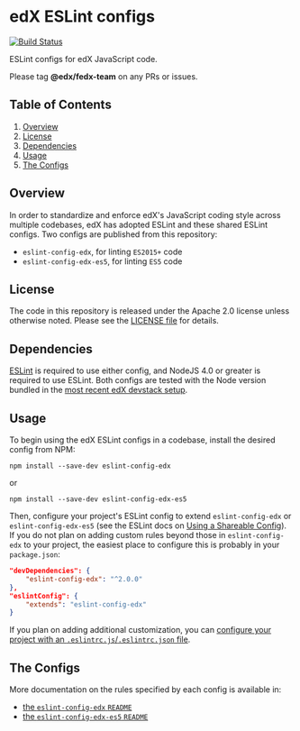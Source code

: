 # edX ESLint configs

[![Build Status](https://travis-ci.org/edx/eslint-config-edx.svg?branch=master)](https://travis-ci.org/edx/eslint-config-edx)

ESLint configs for edX JavaScript code.

Please tag **@edx/fedx-team** on any PRs or issues.

## Table of Contents

1. [Overview](#overview)
2. [License](#license)
3. [Dependencies](#dependencies)
4. [Usage](#usage)
5. [The Configs](#the-configs)

## Overview

In order to standardize and enforce edX's JavaScript coding style across multiple codebases, edX has adopted ESLint and these shared ESLint configs. Two configs are published from this repository:

- `eslint-config-edx`, for linting `ES2015+` code
- `eslint-config-edx-es5`, for linting `ES5` code

## License

The code in this repository is released under the Apache 2.0 license unless otherwise
noted. Please see the [LICENSE file](https://github.com/edx/eslint-config-edx/blob/master/LICENSE) for details.

## Dependencies

[ESLint](http://eslint.org) is required to use either config, and NodeJS 4.0 or greater is required to use ESLint. Both configs are tested with the Node version bundled in the [most recent edX devstack setup](http://edx.readthedocs.io/projects/edx-installing-configuring-and-running/en/latest/installation/devstack/install_devstack.html).

## Usage

To begin using the edX ESLint configs in a codebase, install the desired config from NPM:

    npm install --save-dev eslint-config-edx

or

    npm install --save-dev eslint-config-edx-es5

Then, configure your project's ESLint config to extend `eslint-config-edx` or `eslint-config-edx-es5` (see the ESLint docs on [Using a Shareable Config](http://eslint.org/docs/developer-guide/shareable-configs#using-a-shareable-config)). If you do not plan on adding custom rules beyond those in `eslint-config-edx` to your project, the easiest place to configure this is probably in your `package.json`:

```json
"devDependencies": {
    "eslint-config-edx": "^2.0.0"
},
"eslintConfig": {
    "extends": "eslint-config-edx"
}
```

If you plan on adding additional customization, you can [configure your project with an `.eslintrc.js`/`.eslintrc.json` file](http://eslint.org/docs/user-guide/configuring#configuration-file-formats).

## The Configs

More documentation on the rules specified by each config is available in:

- [the `eslint-config-edx` `README`](https://github.com/edx/eslint-config-edx/blob/master/packages/eslint-config-edx/README.md)
- [the `eslint-config-edx-es5` `README`](https://github.com/edx/eslint-config-edx/blob/master/packages/eslint-config-edx-es5/README.md)
